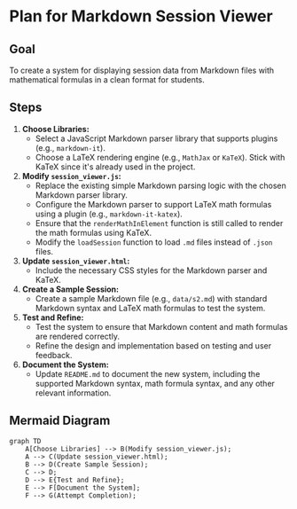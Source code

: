 # Plan for Markdown Session Viewer

## Goal

To create a system for displaying session data from Markdown files with mathematical formulas in a clean format for students.

## Steps

1.  **Choose Libraries:**
    *   Select a JavaScript Markdown parser library that supports plugins (e.g., `markdown-it`).
    *   Choose a LaTeX rendering engine (e.g., `MathJax` or `KaTeX`). Stick with KaTeX since it's already used in the project.
2.  **Modify `session_viewer.js`:**
    *   Replace the existing simple Markdown parsing logic with the chosen Markdown parser library.
    *   Configure the Markdown parser to support LaTeX math formulas using a plugin (e.g., `markdown-it-katex`).
    *   Ensure that the `renderMathInElement` function is still called to render the math formulas using KaTeX.
    *   Modify the `loadSession` function to load `.md` files instead of `.json` files.
3.  **Update `session_viewer.html`:**
    *   Include the necessary CSS styles for the Markdown parser and KaTeX.
4.  **Create a Sample Session:**
    *   Create a sample Markdown file (e.g., `data/s2.md`) with standard Markdown syntax and LaTeX math formulas to test the system.
5.  **Test and Refine:**
    *   Test the system to ensure that Markdown content and math formulas are rendered correctly.
    *   Refine the design and implementation based on testing and user feedback.
6.  **Document the System:**
    *   Update `README.md` to document the new system, including the supported Markdown syntax, math formula syntax, and any other relevant information.

## Mermaid Diagram

```mermaid
graph TD
    A[Choose Libraries] --> B(Modify session_viewer.js);
    A --> C(Update session_viewer.html);
    B --> D(Create Sample Session);
    C --> D;
    D --> E{Test and Refine};
    E --> F[Document the System];
    F --> G(Attempt Completion);